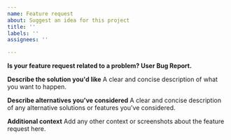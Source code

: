 ```yaml
---
name: Feature request
about: Suggest an idea for this project
title: ''
labels: ''
assignees: ''

---
```


**Is your feature request related to a problem? User Bug Report.**

**Describe the solution you'd like**
A clear and concise description of what you want to happen.

**Describe alternatives you've considered**
A clear and concise description of any alternative solutions or features you've considered.

**Additional context**
Add any other context or screenshots about the feature request here.
